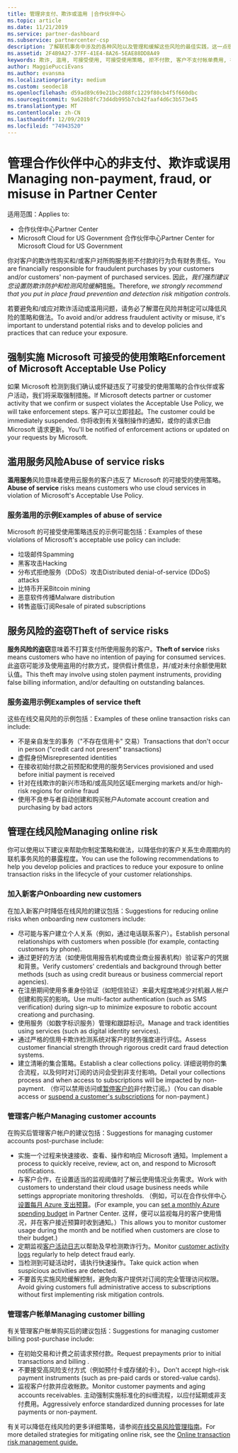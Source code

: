 ```yaml
---
title: 管理非支付、欺诈或滥用 |合作伙伴中心
ms.topic: article
ms.date: 11/21/2019
ms.service: partner-dashboard
ms.subservice: partnercenter-csp
description: 了解联机事务中涉及的各种风险以及管理和缓解这些风险的最佳实践，这一点很重要。
ms.assetid: 2F4B9A27-37FF-41E4-8A26-5EAE88DD8A49
keywords: 欺诈, 滥用, 可接受使用, 可接受使用策略, 拒不付款, 客户不支付帐单费用, 在线风险, 盗用服务, 滥用服务, 暂停订阅,
author: MaggiePucciEvans
ms.author: evansma
ms.localizationpriority: medium
ms.custom: seodec18
ms.openlocfilehash: d59ad89c69e21bc2d88fc1229f80cb4f5f660dbc
ms.sourcegitcommit: 9a628b8fc73d4db995b7cb42faaf4d6c3b573e45
ms.translationtype: MT
ms.contentlocale: zh-CN
ms.lasthandoff: 12/09/2019
ms.locfileid: "74943520"
---
```

# <a name="managing-non-payment-fraud-or-misuse-in-partner-center"></a><span data-ttu-id="2a458-104">管理合作伙伴中心的非支付、欺诈或误用</span><span class="sxs-lookup"><span data-stu-id="2a458-104">Managing non-payment, fraud, or misuse in Partner Center</span></span>

<span data-ttu-id="2a458-105">适用范围：</span><span class="sxs-lookup"><span data-stu-id="2a458-105">Applies to:</span></span>

- <span data-ttu-id="2a458-106">合作伙伴中心</span><span class="sxs-lookup"><span data-stu-id="2a458-106">Partner Center</span></span>
- <span data-ttu-id="2a458-107">Microsoft Cloud for US Government 合作伙伴中心</span><span class="sxs-lookup"><span data-stu-id="2a458-107">Partner Center for Microsoft Cloud for US Government</span></span>

<span data-ttu-id="2a458-108">你对客户的欺诈性购买和/或客户对所购服务拒不付款的行为负有财务责任。</span><span class="sxs-lookup"><span data-stu-id="2a458-108">You are financially responsible for fraudulent purchases by your customers and/or customers' non-payment of purchased services.</span></span> <span data-ttu-id="2a458-109">因此，*我们强烈建议您设置防欺诈防护和检测风险缓解*措施。</span><span class="sxs-lookup"><span data-stu-id="2a458-109">Therefore, *we strongly recommend that you put in place fraud prevention and detection risk mitigation controls*.</span></span>

<span data-ttu-id="2a458-110">若要避免和/或应对欺诈活动或滥用问题，请务必了解潜在风险并制定可以降低风险的策略和做法。</span><span class="sxs-lookup"><span data-stu-id="2a458-110">To avoid and/or address fraudulent activity or misuse, it's important to understand potential risks and to develop policies and practices that can reduce your exposure.</span></span>

## <a name="enforcement-of-microsoft-acceptable-use-policy"></a><span data-ttu-id="2a458-111">强制实施 Microsoft 可接受的使用策略</span><span class="sxs-lookup"><span data-stu-id="2a458-111">Enforcement of Microsoft Acceptable Use Policy</span></span>

<span data-ttu-id="2a458-112">如果 Microsoft 检测到我们确认或怀疑违反了可接受的使用策略的合作伙伴或客户活动，我们将采取强制措施。</span><span class="sxs-lookup"><span data-stu-id="2a458-112">If Microsoft detects partner or customer activity that we confirm or suspect violates the Acceptable Use Policy, we will take enforcement steps.</span></span> <span data-ttu-id="2a458-113">客户可以立即挂起。</span><span class="sxs-lookup"><span data-stu-id="2a458-113">The customer could be immediately suspended.</span></span> <span data-ttu-id="2a458-114">你将收到有关强制操作的通知，或你的请求已由 Microsoft 请求更新。</span><span class="sxs-lookup"><span data-stu-id="2a458-114">You'll be notified of enforcement actions or updated on your requests by Microsoft.</span></span>

## <a name="abuse-of-service-risks"></a><span data-ttu-id="2a458-115">滥用服务风险</span><span class="sxs-lookup"><span data-stu-id="2a458-115">Abuse of service risks</span></span>

<span data-ttu-id="2a458-116">**滥用服务**风险意味着使用云服务的客户违反了 Microsoft 的可接受的使用策略。</span><span class="sxs-lookup"><span data-stu-id="2a458-116">**Abuse of service** risks means customers who use cloud services in violation of Microsoft's Acceptable Use Policy.</span></span>

### <a name="examples-of-abuse-of-service"></a><span data-ttu-id="2a458-117">服务滥用的示例</span><span class="sxs-lookup"><span data-stu-id="2a458-117">Examples of abuse of service</span></span>

<span data-ttu-id="2a458-118">Microsoft 的可接受使用策略违反的示例可能包括：</span><span class="sxs-lookup"><span data-stu-id="2a458-118">Examples of these violations of Microsoft's acceptable use policy can include:</span></span>

- <span data-ttu-id="2a458-119">垃圾邮件</span><span class="sxs-lookup"><span data-stu-id="2a458-119">Spamming</span></span>
- <span data-ttu-id="2a458-120">黑客攻击</span><span class="sxs-lookup"><span data-stu-id="2a458-120">Hacking</span></span>
- <span data-ttu-id="2a458-121">分布式拒绝服务（DDoS）攻击</span><span class="sxs-lookup"><span data-stu-id="2a458-121">Distributed denial-of-service (DDoS) attacks</span></span>
- <span data-ttu-id="2a458-122">比特币开采</span><span class="sxs-lookup"><span data-stu-id="2a458-122">Bitcoin mining</span></span>
- <span data-ttu-id="2a458-123">恶意软件传播</span><span class="sxs-lookup"><span data-stu-id="2a458-123">Malware distribution</span></span>
- <span data-ttu-id="2a458-124">转售盗版订阅</span><span class="sxs-lookup"><span data-stu-id="2a458-124">Resale of pirated subscriptions</span></span>

## <a name="theft-of-service-risks"></a><span data-ttu-id="2a458-125">服务风险的盗窃</span><span class="sxs-lookup"><span data-stu-id="2a458-125">Theft of service risks</span></span>

<span data-ttu-id="2a458-126">**服务风险的盗窃**意味着不打算支付所使用服务的客户。</span><span class="sxs-lookup"><span data-stu-id="2a458-126">**Theft of service** risks means customers who have no intention of paying for consumed services.</span></span> <span data-ttu-id="2a458-127">此盗窃可能涉及使用盗用的付款方式，提供假计费信息，并/或对未付余额使用默认值。</span><span class="sxs-lookup"><span data-stu-id="2a458-127">This theft may involve using stolen payment instruments, providing false billing information, and/or defaulting on outstanding balances.</span></span>

### <a name="examples-of-service-theft"></a><span data-ttu-id="2a458-128">服务盗用示例</span><span class="sxs-lookup"><span data-stu-id="2a458-128">Examples of service theft</span></span>

<span data-ttu-id="2a458-129">这些在线交易风险的示例包括：</span><span class="sxs-lookup"><span data-stu-id="2a458-129">Examples of these online transaction risks can include:</span></span>

- <span data-ttu-id="2a458-130">不是亲自发生的事务（"不存在信用卡" 交易）</span><span class="sxs-lookup"><span data-stu-id="2a458-130">Transactions that don't occur in person ("credit card not present" transactions)</span></span>
- <span data-ttu-id="2a458-131">虚假身份</span><span class="sxs-lookup"><span data-stu-id="2a458-131">Misrepresented identities</span></span>
- <span data-ttu-id="2a458-132">在接收初始付款之前预配和使用的服务</span><span class="sxs-lookup"><span data-stu-id="2a458-132">Services provisioned and used before initial payment is received</span></span>
- <span data-ttu-id="2a458-133">针对在线欺诈的新兴市场和/或高风险区域</span><span class="sxs-lookup"><span data-stu-id="2a458-133">Emerging markets and/or high-risk regions for online fraud</span></span>
- <span data-ttu-id="2a458-134">使用不良参与者自动创建和购买帐户</span><span class="sxs-lookup"><span data-stu-id="2a458-134">Automate account creation and purchasing by bad actors</span></span>

## <a name="managing-online-risk"></a><span data-ttu-id="2a458-135">管理在线风险</span><span class="sxs-lookup"><span data-stu-id="2a458-135">Managing online risk</span></span>

<span data-ttu-id="2a458-136">你可以使用以下建议来帮助你制定策略和做法，以降低你的客户关系生命周期内的联机事务风险的暴露程度。</span><span class="sxs-lookup"><span data-stu-id="2a458-136">You can use the following recommendations to help you develop policies and practices to reduce your exposure to online transaction risks in the lifecycle of your customer relationships.</span></span>

### <a name="onboarding-new-customers"></a><span data-ttu-id="2a458-137">加入新客户</span><span class="sxs-lookup"><span data-stu-id="2a458-137">Onboarding new customers</span></span>

<span data-ttu-id="2a458-138">在加入新客户时降低在线风险的建议包括：</span><span class="sxs-lookup"><span data-stu-id="2a458-138">Suggestions for reducing online risks when onboarding new customers include:</span></span>

- <span data-ttu-id="2a458-139">尽可能与客户建立个人关系（例如，通过电话联系客户）。</span><span class="sxs-lookup"><span data-stu-id="2a458-139">Establish personal relationships with customers when possible (for example, contacting customers by phone).</span></span>
- <span data-ttu-id="2a458-140">通过更好的方法（如使用信用报告机构或商业商业报表机构）验证客户的凭据和背景。</span><span class="sxs-lookup"><span data-stu-id="2a458-140">Verify customers' credentials and background through better methods (such as using credit bureaus or business commercial report agencies).</span></span>
- <span data-ttu-id="2a458-141">在注册期间使用多重身份验证（如短信验证）来最大程度地减少对机器人帐户创建和购买的影响。</span><span class="sxs-lookup"><span data-stu-id="2a458-141">Use multi-factor authentication (such as SMS verification) during sign-up to minimize exposure to robotic account creationg and purchasing.</span></span>
- <span data-ttu-id="2a458-142">使用服务（如数字标识服务）管理和跟踪标识。</span><span class="sxs-lookup"><span data-stu-id="2a458-142">Manage and track identities using services (such as digital identity services).</span></span>
- <span data-ttu-id="2a458-143">通过严格的信用卡欺诈检测系统对客户的财务强度进行评估。</span><span class="sxs-lookup"><span data-stu-id="2a458-143">Assess customer financial strength through rigorous credit card fraud detection systems.</span></span>
- <span data-ttu-id="2a458-144">建立清晰的集合策略。</span><span class="sxs-lookup"><span data-stu-id="2a458-144">Establish a clear collections policy.</span></span> <span data-ttu-id="2a458-145">详细说明你的集合流程，以及何时对订阅的访问会受到非支付影响。</span><span class="sxs-lookup"><span data-stu-id="2a458-145">Detail your collections process and when access to subscriptions will be impacted by non-payment.</span></span> <span data-ttu-id="2a458-146">（你可以禁用访问或[暂停客户的](suspend-a-subscription.md)非付款订阅。）</span><span class="sxs-lookup"><span data-stu-id="2a458-146">(You can disable access or [suspend a customer's subscriptions](suspend-a-subscription.md) for non-payment.)</span></span>

### <a name="managing-customer-accounts"></a><span data-ttu-id="2a458-147">管理客户帐户</span><span class="sxs-lookup"><span data-stu-id="2a458-147">Managing customer accounts</span></span>

<span data-ttu-id="2a458-148">在购买后管理客户帐户的建议包括：</span><span class="sxs-lookup"><span data-stu-id="2a458-148">Suggestions for managing customer accounts post-purchase include:</span></span>

- <span data-ttu-id="2a458-149">实施一个过程来快速接收、查看、操作和响应 Microsoft 通知。</span><span class="sxs-lookup"><span data-stu-id="2a458-149">Implement a process to quickly receive, review, act on, and respond to Microsoft notifications.</span></span>
- <span data-ttu-id="2a458-150">与客户合作，在设置适当的监视阈值时了解云使用情况业务需求。</span><span class="sxs-lookup"><span data-stu-id="2a458-150">Work with customers to understand their cloud usage business needs while settings appropriate monitoring thresholds.</span></span> <span data-ttu-id="2a458-151">（例如，可以在合作伙伴中心[设置每月 Azure 支出预算](set-an-azure-spending-budget-for-your-customers.md)。</span><span class="sxs-lookup"><span data-stu-id="2a458-151">(For example, you can [set a monthly Azure spending budget](set-an-azure-spending-budget-for-your-customers.md) in Partner Center.</span></span> <span data-ttu-id="2a458-152">这样，便可以监视每月的客户使用情况，并在客户接近预算时收到通知。）</span><span class="sxs-lookup"><span data-stu-id="2a458-152">This allows you to monitor customer usage during the month and be notified when customers are close to their budget.)</span></span>
- <span data-ttu-id="2a458-153">定期监视[客户活动日志](activity-logs.md)以帮助及早检测欺诈行为。</span><span class="sxs-lookup"><span data-stu-id="2a458-153">Monitor [customer activity logs](activity-logs.md) regularly to help detect fraud early.</span></span>
- <span data-ttu-id="2a458-154">当检测到可疑活动时，请执行快速操作。</span><span class="sxs-lookup"><span data-stu-id="2a458-154">Take quick action when suspicious activities are detected.</span></span>
- <span data-ttu-id="2a458-155">不要首先实施风险缓解控制，避免向客户提供对订阅的完全管理访问权限。</span><span class="sxs-lookup"><span data-stu-id="2a458-155">Avoid giving customers full administrative access to subscriptions without first implementing risk mitigation controls.</span></span>

### <a name="managing-customer-billing"></a><span data-ttu-id="2a458-156">管理客户帐单</span><span class="sxs-lookup"><span data-stu-id="2a458-156">Managing customer billing</span></span>

<span data-ttu-id="2a458-157">有关管理客户帐单购买后的建议包括：</span><span class="sxs-lookup"><span data-stu-id="2a458-157">Suggestions for managing customer billing post-purchase include:</span></span>

- <span data-ttu-id="2a458-158">在初始交易和计费之前请求预付款。</span><span class="sxs-lookup"><span data-stu-id="2a458-158">Request prepayments prior to initial transactions and billing .</span></span>
- <span data-ttu-id="2a458-159">不要接受高风险支付方式（例如预付卡或存储的卡）。</span><span class="sxs-lookup"><span data-stu-id="2a458-159">Don't accept high-risk payment instruments (such as pre-paid cards or stored-value cards).</span></span>
- <span data-ttu-id="2a458-160">监视客户付款并应收帐款。</span><span class="sxs-lookup"><span data-stu-id="2a458-160">Monitor customer payments and aging accounts receivables.</span></span> <span data-ttu-id="2a458-161">主动强制实施标准化的纠缠流程，以应付延期或非支付费用。</span><span class="sxs-lookup"><span data-stu-id="2a458-161">Aggressively enforce standardized dunning processes for late payments or non-payment.</span></span>

<span data-ttu-id="2a458-162">有关可以降低在线风险的更多详细策略，请参阅[在线交易风险管理指南](https://assets.windowsphone.com/7d885238-e13b-4f10-a682-3d5adacd2859/CSP-PartnerRiskGuide-APSFinal_InvariantCulture_Default.zip)。</span><span class="sxs-lookup"><span data-stu-id="2a458-162">For more detailed strategies for mitigating online risk, see the [Online transaction risk management guide.](https://assets.windowsphone.com/7d885238-e13b-4f10-a682-3d5adacd2859/CSP-PartnerRiskGuide-APSFinal_InvariantCulture_Default.zip)</span></span>
